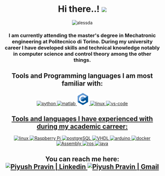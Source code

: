 <div align="center">
  <h1> Hi there..! <img src="https://github.com/piyushP7pravin/piyushP7pravin/blob/master/Hi.gif" width="29px"> </h1>
  <p> <img src=https://komarev.com/ghpvc/?username=alessda alt=alessda> </p>
</div>
<div align="center">
  <h3> I am currently attending the master's degree in Mechatronic engineering at Politecnico di Torino. During my university career I have developed skills and technical knowledge notably in computer science and control theory among the other things.
  </h3>
</div>
<div align="center">
  <h2>
    Tools and Programming languages I am most familiar with:
  </h2>
  <a href="https://www.python.org" target="_blank"> 
    <img src="https://www.vectorlogo.zone/logos/python/python-icon.svg" alt="python" width="40" height="40"/> 
  </a> 
  <a href="https://www.mathworks.com/" target="_blank">
    <img src="https://upload.wikimedia.org/wikipedia/commons/thumb/2/21/Matlab_Logo.png/534px-Matlab_Logo.png" alt="matlab" width="40" height="40"/>
  </a>
  <a href="https://www.cprogramming.com/" target="_blank"> 
      <img src="https://raw.githubusercontent.com/devicons/devicon/master/icons/c/c-original.svg" alt="c" width="40" height="40"/>   
  </a> 
  <a href="https://www.linux.org/" target="_blank"> 
    <img src="https://www.vectorlogo.zone/logos/linux/linux-icon.svg" alt="linux" width="40" height="40"/> 
  </a> 
  <a href="https://code.visualstudio.com/" target="_blank">
    <img src="https://www.vectorlogo.zone/logos/visualstudio_code/visualstudio_code-icon.svg" alt="vs-code" width="40" height="40"/>
  </>
</div>
<div align="center">
  <h2>
  Tools and languages I have experienced with during my academic carreer:
  </h2>
  <a href="https://developer.apple.com/swift/" target="_blank"> 
    <img src="https://www.vectorlogo.zone/logos/swift/swift-icon.svg" alt="linux" width="40" height="40"/> 
  </a> 
  <a href="https://www.raspberrypi.org/" target="_blank">
    <img src="https://elinux.org/images/c/cb/Raspberry_Pi_Logo.svg" alt="Raspberry Pi" width="35" height="40"/>
  </a>
  <a href="https://www.postgresql.org/" target="_blank">
    <img src="https://www.vectorlogo.zone/logos/postgresql/postgresql-icon.svg" alt="postgreSQL" width="40" height="40"/>
  </a>
  <a href="https://en.wikipedia.org/wiki/VHDL" target="_blank">
    <img src="https://is5-ssl.mzstatic.com/image/thumb/Purple113/v4/b7/86/21/b78621df-138c-b347-e35a-39ec08e2a06f/source/200x200bb.jpg" alt="VHDL"    width="40" height="40"/>
  </a>
  <a href="https://www.arduino.cc/" target="_blank">
    <img src="https://iconape.com/wp-content/files/ow/352974/svg/arduino-seeklogo.com.svg" alt="arduino" width="40" height="40"/>
  </a>  
  <a href="https://www.docker.com/" target="_blank"> 
    <img src="https://www.vectorlogo.zone/logos/docker/docker-icon.svg" alt="docker" width="40" height="40"/> 
  </a> 
  <a href="https://en.wikipedia.org/wiki/Assembly_language" target="_blank">
    <img src="https://hackr.io/tutorials/assembly-language/logo-assembly-language.svg?ver=1603208610" alt="Assembly" width="40" height="40"/>
  </a>
  <a href="https://www.ros.org" target="_blank">
    <img src="https://www.vectorlogo.zone/logos/ros/ros-ar21.svg" alt="ros" width="40" height="40"/>
    </>
      <a href="https://www.java.com" target="_blank"> 
    <img src="https://www.vectorlogo.zone/logos/java/java-icon.svg" alt="java" width="40" height="40"/> 
  </a>
</div>

<div align="center">
  <h2> You can reach me here:  
    <a href="https://www.linkedin.com/in/alessandro-d-apice/" target="_blank">
      <img  alt="Piyush Pravin | Linkedin" width="24px" src="https://github.com/piyushP7pravin/piyushP7pravin/blob/master/Linkedin.svg" />
    </a>
    <a href="mailto:alessandrodapice.jobs@gmail.com" target="_blank">
      <img  alt="Piyush Pravin | Gmail" width="26px" src="https://github.com/piyushP7pravin/piyushP7pravin/blob/master/Gmail.svg" />
    </a>
  </h2>
</div>

